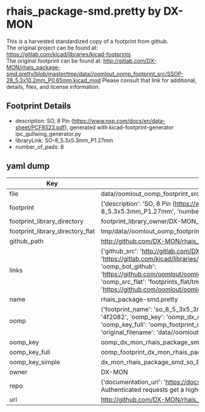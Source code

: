 # rhais_package-smd.pretty by DX-MON  
This is a harvested standardized copy of a footprint from github.  
The original project can be found at:  
https://gitlab.com/kicad/libraries/kicad-footprints  
The original footprint can be found at:
http://gitlab.com/DX-MON/rhais_package-smd.pretty/blob/master/tmp/data//oomlout_oomp_footprint_src/SSOP-28_5.3x10.2mm_P0.65mm.kicad_mod
Please consult that link for additional, details, files, and license information.  
## Footprint Details
* description: SO, 8 Pin (https://www.nxp.com/docs/en/data-sheet/PCF8523.pdf), generated with kicad-footprint-generator ipc_gullwing_generator.py  
* libraryLink: SO-8_5.3x5.3mm_P1.27mm  
* number_of_pads: 8  
## yaml dump  
| Key | Value |  
| --- | --- |  
| file | data//oomlout_oomp_footprint_src/rhais_package-smd.pretty/SO-8_5.3x5.3mm_P1.27mm.kicad_mod |  
| footprint | {'description': 'SO, 8 Pin (https://www.nxp.com/docs/en/data-sheet/PCF8523.pdf), generated with kicad-footprint-generator ipc_gullwing_generator.py', 'libraryLink': 'SO-8_5.3x5.3mm_P1.27mm', 'number_of_pads': 8} |  
| footprint_library_directory | footprint_library_owner/DX-MON_rhais_package-smd.pretty |  
| footprint_library_directory_flat | tmp/data//oomlout_oomp_footprint_src/footprints_flat/dx_mon_rhais_package_smd_so_8_5_3x5_3mm_p1_27mm/working |  
| github_path | http://github.com/DX-MON/rhais_package-smd.pretty/blob/master/tmp/data//oomlout_oomp_footprint_src/SO-8_5.3x5.3mm_P1.27mm.kicad_mod |  
| links | {'github_src': 'http://gitlab.com/DX-MON/rhais_package-smd.pretty/blob/master/tmp/data//oomlout_oomp_footprint_src/SSOP-28_5.3x10.2mm_P0.65mm.kicad_mod', 'github_src_repo': 'https://gitlab.com/kicad/libraries/kicad-footprints', 'oomp_bot': 'tmp/data//oomlout_oomp_footprint_src/footprints/dx_mon_rhais_package_smd_so_8_5_3x5_3mm_p1_27mm/working', 'oomp_bot_github': 'https://github.com/oomlout/oomlout_oomp_footprint_bot/tree/main/tmp/data//oomlout_oomp_footprint_src/footprints/dx_mon_rhais_package_smd_so_8_5_3x5_3mm_p1_27mm/working', 'oomp_src_flat': 'footprints_flat/tmp/data//oomlout_oomp_footprint_src/footprints_flat/dx_mon_rhais_package_smd_so_8_5_3x5_3mm_p1_27mm/working', 'oomp_src_flat_github': 'https://github.com/oomlout/oomlout_oomp_footprint_src/tree/main/tmp/data//oomlout_oomp_footprint_src/footprints_flat/dx_mon_rhais_package_smd_so_8_5_3x5_3mm_p1_27mm/working'} |  
| name | rhais_package-smd.pretty |  
| oomp | {'footprint_name': 'so_8_5_3x5_3mm_p1_27mm', 'library_name': 'rhais_package_smd', 'md5': '4f20822444e76ca1c137af474de7c37f', 'md5_10': '4f20822444', 'md5_5': '4f208', 'md5_6': '4f2082', 'oomp_key': 'oomp_dx_mon_rhais_package_smd_so_8_5_3x5_3mm_p1_27mm', 'oomp_key_extra': 'oomp_footprint_dx_mon_rhais_package_smd_so_8_5_3x5_3mm_p1_27mm', 'oomp_key_full': 'oomp_footprint_dx_mon_rhais_package_smd_so_8_5_3x5_3mm_p1_27mm_4f2082', 'oomp_key_simple': 'dx_mon_rhais_package_smd_so_8_5_3x5_3mm_p1_27mm', 'original_filename': 'data//oomlout_oomp_footprint_src/rhais_package-smd.pretty/SO-8_5.3x5.3mm_P1.27mm.kicad_mod', 'owner_name': 'dx_mon'} |  
| oomp_key | oomp_dx_mon_rhais_package_smd_so_8_5_3x5_3mm_p1_27mm |  
| oomp_key_full | oomp_footprint_dx_mon_rhais_package_smd_so_8_5_3x5_3mm_p1_27mm |  
| oomp_key_simple | dx_mon_rhais_package_smd_so_8_5_3x5_3mm_p1_27mm |  
| owner | DX-MON |  
| repo | {'documentation_url': 'https://docs.github.com/rest/overview/resources-in-the-rest-api#rate-limiting', 'message': "API rate limit exceeded for 84.66.142.224. (But here's the good news: Authenticated requests get a higher rate limit. Check out the documentation for more details.)"} |  
| url | http://github.com/DX-MON/rhais_package-smd.pretty |  

